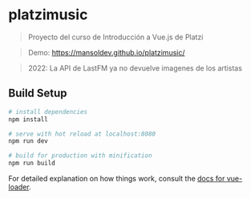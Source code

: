 # platzimusic

> Proyecto del curso de Introducción a Vue.js de Platzi

> Demo: https://mansoldev.github.io/platzimusic/

> 2022: La API de LastFM ya no devuelve imagenes de los artistas

## Build Setup

``` bash
# install dependencies
npm install

# serve with hot reload at localhost:8080
npm run dev

# build for production with minification
npm run build
```

For detailed explanation on how things work, consult the [docs for vue-loader](http://vuejs.github.io/vue-loader).
